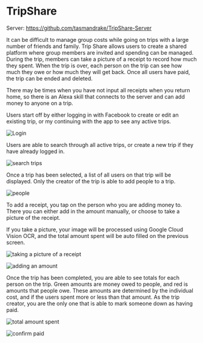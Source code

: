 # TripShare
Server: https://github.com/tasmandrake/TripShare-Server

It can be difficult to manage group costs while going on trips with a large number of friends and family.  Trip Share allows users to create a shared platform where group members are invited and spending can be managed. During the trip, members can take a picture of a receipt to record how much they spent.  When the trip is over, each person on the trip can see how much they owe or how much they will get back.  Once all users have paid, the trip can be ended and deleted.

There may be times when you have not input all receipts when you return home, so there is an Alexa skill that connects to the server and can add money to anyone on a trip.


Users start off by either logging in with Facebook to create or edit an existing trip, or my continuing with the app to see any active trips.

![Login](readme/login.PNG)


Users are able to search through all active trips, or create a new trip if they have already logged in.

![search trips](readme/tripList.png)


Once a trip has been selected, a list of all users on that trip will be displayed.  Only the creator of the trip is able to add people to a trip.

![people](readme/list.PNG)


To add a receipt, you tap on the person who you are adding money to.  There you can either add in the amount manually, or choose to take a picture of the receipt.

If you take a picture, your image will be processed using Google Cloud Vision OCR, and the total amount spent will be auto filled on the previous screen.

![taking a picture of a receipt](readme/camera.PNG)

![adding an amount](readme/add.PNG)


Once the trip has been completed, you are able to see totals for each person on the trip.  Green amounts are money owed to people, and red is amounts that people owe.  These amounts are determined by the individual cost, and if the users spent more or less than that amount.  As the trip creator, you are the only one that is able to mark someone down as having paid.

![total amount spent](readme/totals.png)

![confirm paid](readme/confirm.PNG)
